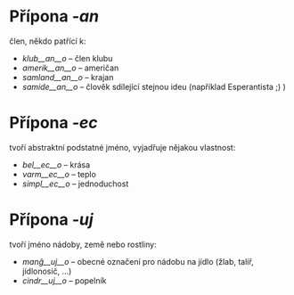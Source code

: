# Přípona *-an*

člen, někdo patřící k:

- *klub__an__o*    – člen klubu
- *amerik__an__o*  – američan
- *samland__an__o* – krajan
- *samide__an__o*  – člověk sdílející stejnou ideu (například Esperantista ;) )
 

# Přípona *-ec*

tvoří abstraktní podstatné jméno, vyjadřuje nějakou vlastnost:

- *bel__ec__o*   – krása
- *varm__ec__o*  – teplo
- *simpl__ec__o* – jednoduchost
 

# Přípona *-uj*

tvoří jméno nádoby, země nebo rostliny:

- *manĝ__uj__o*  – obecné označení pro nádobu na jídlo (žlab, talíř, jídlonosič, ...)
- *cindr__uj__o* – popelník
